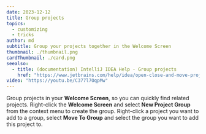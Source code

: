 ```yaml
---
date: 2023-12-12
title: Group projects
topics:
  - customizing
  - tricks
author: md
subtitle: Group your projects together in the Welcome Screen
thumbnail: ./thumbnail.png
cardThumbnail: ./card.png
seealso:
  - title: (documentation) IntelliJ IDEA Help - Group projects
    href: "https://www.jetbrains.com/help/idea/open-close-and-move-projects.html#group-projects"
video: "https://youtu.be/C377l7OqpMw"
---
```


Group projects in your **Welcome Screen**, so you can quickly find related projects. Right-click the **Welcome Screen** and select **New Project Group** from the context menu to create the group. Right-click a project you want to add to a group, select **Move To Group** and select the group you want to add this project to.

